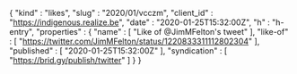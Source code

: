 {
  "kind" : "likes",
  "slug" : "2020/01/vcczm",
  "client_id" : "https://indigenous.realize.be",
  "date" : "2020-01-25T15:32:00Z",
  "h" : "h-entry",
  "properties" : {
    "name" : [ "Like of @JimMFelton's tweet" ],
    "like-of" : [ "https://twitter.com/JimMFelton/status/1220833311112802304" ],
    "published" : [ "2020-01-25T15:32:00Z" ],
    "syndication" : [ "https://brid.gy/publish/twitter" ]
  }
}
